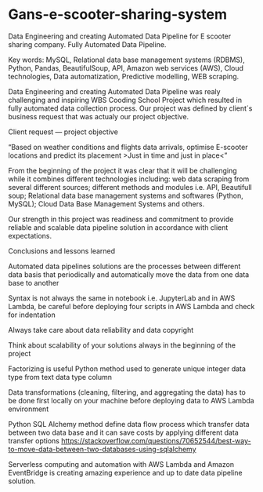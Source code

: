# Gans-e-scooter-sharing-system
Data Engineering and creating Automated Data Pipeline for E scooter sharing company. Fully Automated Data Pipeline.

Key words: MySQL, Relational data base management systems (RDBMS), Python, Pandas, BeautifulSoup, API, Amazon web services (AWS), Cloud technologies, Data automatization, Predictive modelling, WEB scraping.

Data Engineering and creating Automated Data Pipeline was realy challenging and inspiring WBS Cooding School Project which resulted in fully automated data collection process. Our project was defined by client´s business request that was actualy our project objective.

Client request — project objective

“Based on weather conditions and flights data arrivals, optimise E-scooter locations and predict its placement >Just in time and just in place<”

From the beginning of the project it was clear that it will be challenging while it combines different technologies including: web data scraping from several different sources; different methods and modules i.e. API, Beautifull soup; Relational data base management systems and softwares (Python, MySQL); Cloud Data Base Management Systems and others.

Our strength in this project was readiness and commitment to provide reliable and scalable data pipeline solution in accordance with client expectations.

Conclusions and lessons learned

Automated data pipelines solutions are the processes between different data basis that periodically and automatically move the data from one data base to another

Syntax is not always the same in notebook i.e. JupyterLab and in AWS Lambda, be careful before deploying four scripts in AWS Lambda and check for indentation

Always take care about data reliability and data copyright

Think about scalability of your solutions always in the beginning of the project

Factorizing is useful Python method used to generate unique integer data type from text data type column

Data transformations (cleaning, filtering, and aggregating the data) has to be done first locally on your machine before deploying data to AWS Lambda environment

Python SQL Alchemy method define data flow process which transfer data between two data base and it can save costs by applying different data transfer options https://stackoverflow.com/questions/70652544/best-way-to-move-data-between-two-databases-using-sqlalchemy

Serverless computing and automation with AWS Lambda and Amazon EventBridge is creating amazing experience and up to date data pipeline solution.
